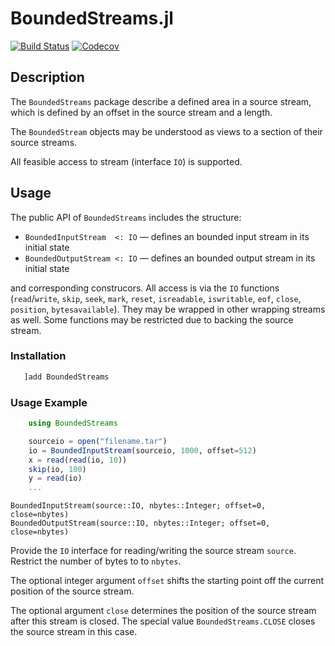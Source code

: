 # BoundedStreams.jl

[![Build Status](https://travis-ci.org/KlausC/BoundedStreams.jl.svg?branch=master)](https://travis-ci.org/KlausC/BoundedStreams.jl)
[![Codecov](https://codecov.io/gh/KlausC/BoundedStreams.jl/branch/master/graph/badge.svg)](https://codecov.io/gh/KlausC/BoundedStreams.jl)

## Description

The `BoundedStreams` package describe a defined area in a source stream, which is defined
by an offset in the source stream and a length.

The `BoundedStream` objects may be understood as views to a section of their source streams.

All feasible access to stream (interface  `IO`) is supported.

## Usage

The public API of `BoundedStreams` includes the structure:

* `BoundedInputStream  <: IO` — defines an bounded input stream in its initial state
* `BoundedOutputStream <: IO` — defines an bounded output stream in its initial state

and corresponding construcors. All access is via the `IO` functions (`read`/`write`,
`skip`, `seek`, `mark`, `reset`, `isreadable`, `iswritable`, `eof`,
`close`, `position`, `bytesavailable`). They may be wrapped in other wrapping streams
as well. Some functions may be restricted due to backing the source stream.

### Installation
```julia
   ]add BoundedStreams
```

### Usage Example

```julia
    using BoundedStreams

    sourceio = open("filename.tar")
    io = BoundedInputStream(sourceio, 1000, offset=512)
    x = read(read(io, 10))
    skip(io, 100)
    y = read(io)
    ...
```
<!-- BEGIN: copied from inline doc strings -->

    BoundedInputStream(source::IO, nbytes::Integer; offset=0, close=nbytes)
    BoundedOutputStream(source::IO, nbytes::Integer; offset=0, close=nbytes)

Provide the `IO` interface for reading/writing the source stream `source`. Restrict the
number of bytes to to `nbytes`.

The optional integer argument `offset` shifts the starting point off the
current position of the source stream.

The optional argument `close` determines the position of the source stream after
this stream is closed. The special value `BoundedStreams.CLOSE` closes
the source stream in this case.

<!-- END: copied from inline doc strings -->
